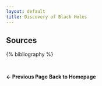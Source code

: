 ```yaml
---
layout: default
title: Discovery of Black Holes
---
```


## Sources

{% bibliography %}

<br>

<a href="/assessment.html" style="text-decoration: none; font-weight: bold;">&#8592; Previous Page</a>
<a href="/index.html" style="text-decoration: none; font-weight: bold;">Back to Homepage</a>

<br>
